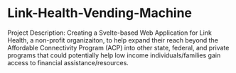 # Link-Health-Vending-Machine
Project Description: Creating a Svelte-based Web Application for Link Health, a non-profit organizaiton, to help expand their reach beyond the Affordable Connectivity Program (ACP) into other state, federal, and private programs that could potentially help low income individuals/families gain access to financial assistance/resources. 

